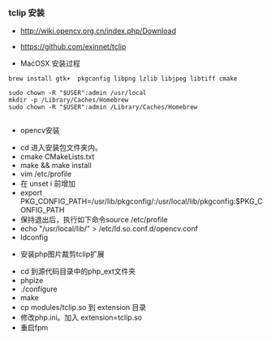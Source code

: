 ### tclip 安装

- http://wiki.opencv.org.cn/index.php/Download
- https://github.com/exinnet/tclip


- MacOSX 安装过程
```
brew install gtk+  pkgconfig libpng lzlib libjpeg libtiff cmake

sudo chown -R "$USER":admin /usr/local
mkdir -p /Library/Caches/Homebrew
sudo chown -R "$USER":admin /Library/Caches/Homebrew
     
```

- opencv安装
 * cd 进入安装包文件夹内。
 * cmake CMakeLists.txt
 * make && make install
 * vim /etc/profile
 * 在 unset i 前增加
 * export PKG_CONFIG_PATH=/usr/lib/pkgconfig/:/usr/local/lib/pkgconfig:$PKG_CONFIG_PATH
 * 保持退出后，执行如下命令source /etc/profile
 * echo "/usr/local/lib/" > /etc/ld.so.conf.d/opencv.conf
 * ldconfig

- 安装php图片裁剪tclip扩展
 * cd 到源代码目录中的php_ext文件夹
 * phpize
 * ./configure
 * make
 * cp modules/tclip.so 到 extension 目录
 * 修改php.ini。加入 extension=tclip.so
 * 重启fpm
